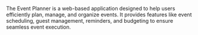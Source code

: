 The Event Planner is a web-based application designed to help users efficiently plan, manage, and organize events. It provides features like event scheduling, guest management, reminders, and budgeting to ensure seamless event execution.
